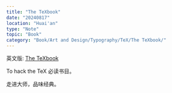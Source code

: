 ```yaml
---
title: "The TeXbook"
date: "20240817"
location: "Huai'an"
type: "Note"
topic: "Book"
category: "Book/Art and Design/Typography/TeX/The TeXbook/"
---
```


英文版: [The TeXbook](The_TeXbook.pdf)

To hack the TeX 必读书目。

走进大师，品味经典。
